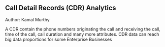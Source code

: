 ## Call Detail Records (CDR) Analytics

Author: Kamal Murthy

A CDR contain the phone numbers originating the call and receiving the call, time of the call, call duration and many more attributes. CDR data can reach big data proportions for
some Enterprise Businesses



